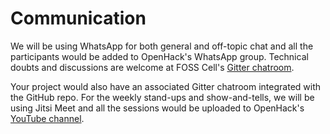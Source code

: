 # Communication

We will be using WhatsApp for both general and off-topic chat and all the participants would be added to OpenHack's WhatsApp group. Technical doubts and discussions are welcome at FOSS Cell's [Gitter chatroom](https://gitter.im/FOSS-Cell-GECPKD/community).

Your project would also have an associated Gitter chatroom integrated with the GitHub repo. For the weekly stand-ups and show-and-tells, we will be using Jitsi Meet and all the sessions would be uploaded to OpenHack's [YouTube channel](https://www.youtube.com/channel/UCWFTHKmCRTlBx-XWhHuGSKg).

